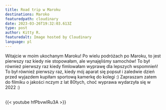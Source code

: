 ```yaml
---
title: Road trip w Maroku
destinations: Maroko
featuredpath: cloudinary
date: 2023-03-26T19:32:03.613Z
type: post
author: Kitty R.
featuredalt: Image hosted by Cloudinary
language: pl
---
```

<!--StartFragment-->

Witajcie w moim ukochanym Maroku! Po wielu podróżach po Maroku, to jest pierwszy raz kiedy nie stopowałam, ale wynajęliśmy samochów! To był również pierwszy raz kiedy fimlowałam wyprawę dla lepszych wspomnień! To był również pierwszy raz, kiedy mój aparat się popsuł i zaledwie dzień przed wyjazdem kupiłam sportową kamerkę do kolegi :)  Zapraszam zatem do filmiku o jakości nczym z lat 80tych, choć wyprawa wydarzyła się w 2022 :) 



<br>{{< youtube hfPbvwIRu3A >}}</br>

<!--EndFragment-->